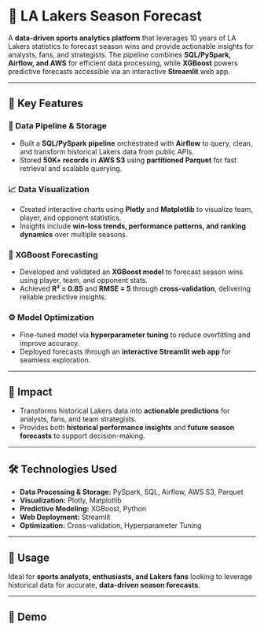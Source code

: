 # 🚀 LA Lakers Season Forecast

A **data-driven sports analytics platform** that leverages 10 years of LA Lakers statistics to forecast season wins and provide actionable insights for analysts, fans, and strategists. The pipeline combines **SQL/PySpark, Airflow, and AWS** for efficient data processing, while **XGBoost** powers predictive forecasts accessible via an interactive **Streamlit** web app.

---

## 🔑 Key Features

### 💾 Data Pipeline & Storage
- Built a **SQL/PySpark pipeline** orchestrated with **Airflow** to query, clean, and transform historical Lakers data from public APIs.  
- Stored **50K+ records** in **AWS S3** using **partitioned Parquet** for fast retrieval and scalable querying.

### 📈 Data Visualization
- Created interactive charts using **Plotly** and **Matplotlib** to visualize team, player, and opponent statistics.  
- Insights include **win-loss trends, performance patterns, and ranking dynamics** over multiple seasons.

### 🔮 XGBoost Forecasting
- Developed and validated an **XGBoost model** to forecast season wins using player, team, and opponent stats.  
- Achieved **R² = 0.85** and **RMSE = 5** through **cross-validation**, delivering reliable predictive insights.

### ⚙️ Model Optimization
- Fine-tuned model via **hyperparameter tuning** to reduce overfitting and improve accuracy.  
- Deployed forecasts through an **interactive Streamlit web app** for seamless exploration.

---

## 🎯 Impact
- Transforms historical Lakers data into **actionable predictions** for analysts, fans, and team strategists.  
- Provides both **historical performance insights** and **future season forecasts** to support decision-making.

---

## 🛠️ Technologies Used
- **Data Processing & Storage:** PySpark, SQL, Airflow, AWS S3, Parquet  
- **Visualization:** Plotly, Matplotlib  
- **Predictive Modeling:** XGBoost, Python  
- **Web Deployment:** Streamlit  
- **Optimization:** Cross-validation, Hyperparameter Tuning

---

## 🚀 Usage
Ideal for **sports analysts, enthusiasts, and Lakers fans** looking to leverage historical data for accurate, **data-driven season forecasts**.

---

## 📸 Demo
